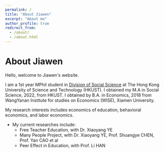 ```yaml
---
permalink: /
title: "About Jiawen"
excerpt: "About me"
author_profile: true
redirect_from: 
  - /about/
  - /about.html
---
```

# About Jiawen
Hello, welcome to Jiawen's website.

I am a 1st year MPhil student in [Division of Social Science](https://sosc.hkust.edu.hk/) at The Hong Kong University of Science and Technology (HKUST). I obtained my M.A in Social Science, 2022, from HKUST. I obtained by B.A. in Economics, 2018 from WangYanan Institute for studies on Economics (WISE), Xiamen University.

My research interests includes economics of education, behavioral economics, and labor economics.

- My current researches include:
  - Free Teacher Education, with Dr. Xiaoyang YE
  - Many People Project, with Dr. Xiaoyang YE, Prof. Shuangye CHEN, Prof. Yan CAO et al
  - Peer Effect in Education, with Prof. Li HAN
